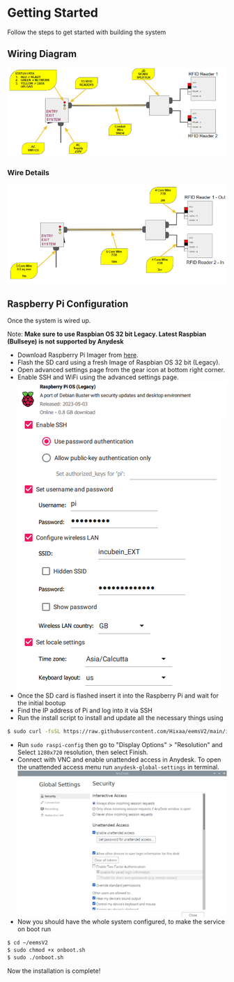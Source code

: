 # Getting Started
Follow the steps to get started with building the system

## Wiring Diagram
![](images/hardware-diagram.png)

### Wire Details
![](images/wiring.png)

## Raspberry Pi Configuration
Once the system is wired up. 

Note: **Make sure to use Raspbian OS 32 bit Legacy. Latest Raspbian (Bullseye) is not supported by Anydesk**

* Download Raspberry Pi Imager from [here](https://www.raspberrypi.com/software/).
* Flash the SD card using a fresh Image of Raspbian OS 32 bit (Legacy).
* Open advanced settings page from the gear icon at bottom right corner.
* Enable SSH and WiFi using the advanced settings page.
![](images/os.png)
![](images/settings.png)
* Once the SD card is flashed insert it into the Raspberry Pi and wait for the initial bootup
* Find the IP address of Pi and log into it via SSH
* Run the install script to install and update all the necessary things using 
```sh
$ sudo curl -fsSL https://raw.githubusercontent.com/Hixaa/eemsV2/main/install.sh | bash
```
* Run `sudo raspi-config` then go to "Display Options" > "Resolution" and Select `1280x720` resolution, then select Finish.
* Connect with VNC and enable unattended access in Anydesk. To open the unattended access menu run `anydesk-global-settings` in terminal.
![](images/unattended.png)
* Now you should have the whole system configured, to make the service on boot run
```sh
$ cd ~/eemsV2
$ sudo chmod +x onboot.sh
$ sudo ./onboot.sh
```

Now the installation is complete!

